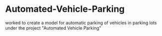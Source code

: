 # Automated-Vehicle-Parking
worked to create a model for automatic parking of vehicles in parking lots under the project "Automated Vehicle Parking"

